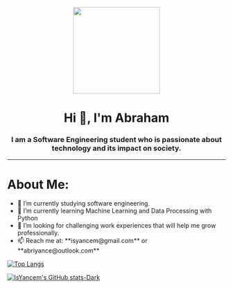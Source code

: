 <div id="header" align="center">
  <img src="https://media4.giphy.com/media/HscDLzkO8EOTmgkhQP/giphy.gif?cid=ecf05e47j7no0qquyx2bh6qy65svssq41jlpw71b9sujgzds&ep=v1_gifs_search&rid=giphy.gif&ct=g" width="200" />
  <h1 align="center"> Hi 👋, I'm Abraham </h1>
  <h3 align="center"> I am a Software Engineering student who is passionate about technology and its impact on society.</h3>
</div>

---

<div>
  <h1>About Me:</h1>
  <ul>
    <li>🔭 I’m currently studying software engineering.</li>
    <li>🌱 I’m currently learning Machine Learning and Data Processing with Python</li>
    <li>🤝 I’m looking for challenging work experiences that will help me grow professionally.</li>
    <li>📫 Reach me at: **isyancem@gmail.com** or **abriyance@outlook.com**</li>
  </ul>
</div>

[![Top Langs](https://github-readme-stats.vercel.app/api/top-langs/?username=IsYancem&layout=compact)](https://github.com/anuraghazra/github-readme-stats)

[![IsYancem's GitHub stats-Dark](https://github-readme-stats.vercel.app/api?username=IsYancem&show_icons=true&theme=radical#gh-dark-mode-only)](https://github.com/anuraghazra/github-readme-stats#gh-dark-mode-only)

